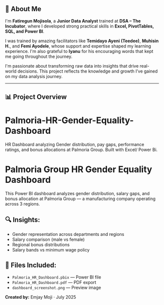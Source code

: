 ## 👋 About Me

I'm **Fatiregun Mojisola**, a **Junior Data Analyst** trained at **DSA – The Incubator**, where I developed strong practical skills in **Excel, PivotTables, SQL, and Power BI**.

I was trained by amazing facilitators like **Temidayo Ayeni (Teedee)**, **Muhisin H.**, and **Femi Ayodele**, whose support and expertise shaped my learning experience. I'm also grateful to **Iyanu** for his encouraging words that kept me going throughout the journey.

I'm passionate about transforming raw data into insights that drive real-world decisions. This project reflects the knowledge and growth I’ve gained on my data analysis journey.

---

## 📊 Project Overview
# Palmoria-HR-Gender-Equality-Dashboard
HR Dashboard analyzing Gender distribution, pay gaps, performance ratings, and bonus allocations at Palmoria Group. Built with Excel/ Power Bi.
# Palmoria Group HR Gender Equality Dashboard

This Power BI dashboard analyzes gender distribution, salary gaps, and bonus allocation at Palmoria Group — a manufacturing company operating across 3 regions.

## 🔍 Insights:
- Gender representation across departments and regions
- Salary comparison (male vs female)
- Regional bonus distributions
- Salary bands vs minimum wage policy

## 📁 Files Included:
- `Palmoria_HR_Dashboard.pbix` — Power BI file
- `Palmoria_HR_Dashboard.pdf` — PDF export
- `dashboard_screenshot.png` — Preview image

**Created by:** Emjay Moji · July 2025
